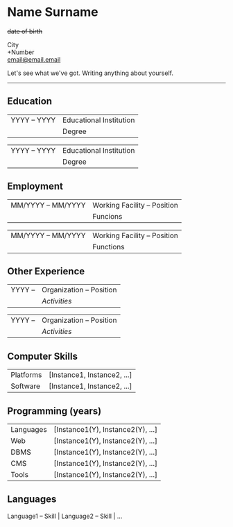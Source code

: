 # Name Surname
~~date of birth~~

City  
+Number  
email@email.email  

Let's see what we've got. Writing anything about yourself.

---
## Education

| | |
| --- | --- |
| YYYY – YYYY | Educational Institution |
| | Degree

| | |
| --- | --- |
| YYYY – YYYY | Educational Institution |
| | Degree

## Employment

| | |
| --- | --- |
| MM/YYYY – MM/YYYY | Working Facility – Position |
| | Funcions

| | |
| --- | --- |
| MM/YYYY – MM/YYYY | Working Facility – Position |
| | Functions

## Other Experience

| | |
| --- | --- |
| YYYY –  | Organization – Position |
| | *Activities*

| | |
| --- | --- |
| YYYY –  | Organization – Position |
| | *Activities*

## Computer Skills

| | |
| --- | --- |
| Platforms  | [Instance1, Instance2, ...] |
| Software | [Instance1, Instance2, ...] |

## Programming (years)

| | |
| --- | --- |
| Languages | [Instance1(Y), Instance2(Y), ...] |
| Web | [Instance1(Y), Instance2(Y), ...] |
| DBMS | [Instance1(Y), Instance2(Y), ...] |
| CMS | [Instance1(Y), Instance2(Y), ...] |
| Tools | [Instance1(Y), Instance2(Y), ...] |

## Languages

Language1 – Skill | Language2 – Skill | ...